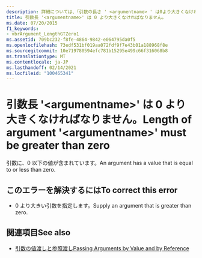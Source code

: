 ```yaml
---
description: 詳細については、「引数の長さ ' <argumentname> ' は0より大きくなければなりません」を参照してください。
title: 引数長 '<argumentname>' は 0 より大きくなければなりません。
ms.date: 07/20/2015
f1_keywords:
- vbrArgument_LengthGTZero1
ms.assetid: 709bc232-f8fe-4864-9842-e064795da0f5
ms.openlocfilehash: 73edf531bf019aa072fdf9f7e43b01a188968f8e
ms.sourcegitcommit: 10e719780594efc781b15295e499c66f316068b8
ms.translationtype: MT
ms.contentlocale: ja-JP
ms.lasthandoff: 02/14/2021
ms.locfileid: "100465341"
---
```

# <a name="length-of-argument-argumentname-must-be-greater-than-zero"></a><span data-ttu-id="a4ba9-103">引数長 '\<argumentname>' は 0 より大きくなければなりません。</span><span class="sxs-lookup"><span data-stu-id="a4ba9-103">Length of argument '\<argumentname>' must be greater than zero</span></span>

<span data-ttu-id="a4ba9-104">引数に、0 以下の値が含まれています。</span><span class="sxs-lookup"><span data-stu-id="a4ba9-104">An argument has a value that is equal to or less than zero.</span></span>  
  
## <a name="to-correct-this-error"></a><span data-ttu-id="a4ba9-105">このエラーを解決するには</span><span class="sxs-lookup"><span data-stu-id="a4ba9-105">To correct this error</span></span>  
  
- <span data-ttu-id="a4ba9-106">0 より大きい引数を指定します。</span><span class="sxs-lookup"><span data-stu-id="a4ba9-106">Supply an argument that is greater than zero.</span></span>  
  
## <a name="see-also"></a><span data-ttu-id="a4ba9-107">関連項目</span><span class="sxs-lookup"><span data-stu-id="a4ba9-107">See also</span></span>

- [<span data-ttu-id="a4ba9-108">引数の値渡しと参照渡し</span><span class="sxs-lookup"><span data-stu-id="a4ba9-108">Passing Arguments by Value and by Reference</span></span>](../programming-guide/language-features/procedures/passing-arguments-by-value-and-by-reference.md)
